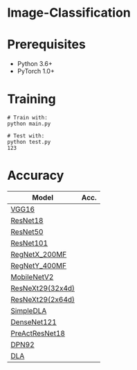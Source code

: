# Image-Classification
# Prerequisites
 - Python 3.6+
 - PyTorch 1.0+
# Training
```
# Train with:
python main.py

# Test with:
python test.py
123
```
# Accuracy
| Model             | Acc.        |
| ----------------- | ----------- |
| [VGG16](https://arxiv.org/abs/1409.1556)              |      |
| [ResNet18](https://arxiv.org/abs/1512.03385)          |      |
| [ResNet50](https://arxiv.org/abs/1512.03385)          |      |
| [ResNet101](https://arxiv.org/abs/1512.03385)         |     |
| [RegNetX_200MF](https://arxiv.org/abs/2003.13678)     |      |
| [RegNetY_400MF](https://arxiv.org/abs/2003.13678)     |      |
| [MobileNetV2](https://arxiv.org/abs/1801.04381)       |     |
| [ResNeXt29(32x4d)](https://arxiv.org/abs/1611.05431)  |       |
| [ResNeXt29(2x64d)](https://arxiv.org/abs/1611.05431)  |       |
| [SimpleDLA](https://arxiv.org/abs/1707.064)           |      |
| [DenseNet121](https://arxiv.org/abs/1608.06993)       |      |
| [PreActResNet18](https://arxiv.org/abs/1603.05027)    |     |
| [DPN92](https://arxiv.org/abs/1707.01629)             |      |
| [DLA](https://arxiv.org/pdf/1707.06484.pdf)           |      |

